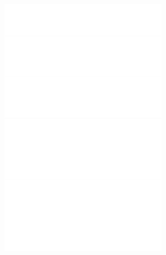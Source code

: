 [![Header metrics](./metrics/header.svg)](#)
[![Repositories metrics](./metrics/repositories.svg)](#)
[![Languages plugin metrics](./metrics/plugin-languages.svg)](#)
[![Notable contributions plugin metrics](./metrics/plugin-notable.svg)](#)
[![Achievements plugin metrics](./metrics/plugin-achievements.svg)](#)
  
